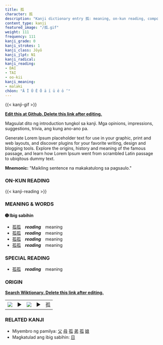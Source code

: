 ```yaml
---
title: 孤
character: 孤
description: "Kanji dictionary entry 孤: meaning, on-kun reading, compounds, origin, related kanji"
content_type: kanji
featured_image: "/孤.gif"
weight: 111
frequency: 111
kanji_grade: 0
kanji_strokes: 1
kanji_class: Jōyō
kanji_jlpt: N1
kanji_radical: 
kanji_reading: 
- DAI
- TAI
- oo-kii
kanji_meaning:
- malaki
chōon: "Ā Ī Ū Ē Ō ā ī ū ē ō ’"
---
```

[//]: # (Don't edit the line below. Kanji animated GIF code is automatically generated.)
{{< kanji-gif >}}

[//]: # (Edit below this line.)

**[Edit this at Github. Delete this link after editing.](https://github.com/tim0g/tim/tree/main/content/kanji/孤/index.md)**

Magsulat dito ng introduction tungkol sa kanji. Mga opinions, impressions, suggestions, trivia, ang kung ano-ano pa.

Generate Lorem Ipsum placeholder text for use in your graphic, print and web layouts, and discover plugins for your favorite writing, design and blogging tools. Explore the origins, history and meaning of the famous passage, and learn how Lorem Ipsum went from scrambled Latin passage to ubiqitous dummy text.
 
**Mnemonic:** "Maikling sentence na makakatulong sa pagsaulo."

### ON-KUN READING

[//]: # (Don't edit the line below. ON-KUN READING code is automatically generated.)
{{< kanji-reading >}}

### MEANING & WORDS

#### ➊ **Ibig sabihin**
  - [孤](../孤)[孤](../孤)　***reading***　meaning
  - [孤](../孤)[孤](../孤)　***reading***　meaning
  - [孤](../孤)[孤](../孤)　***reading***　meaning
  - [孤](../孤)[孤](../孤)　***reading***　meaning

### SPECIAL READING
  - [孤](../孤)[孤](../孤)　***reading***　meaning

### ORIGIN

**[Search Wiktionary. Delete this link after editing.](https://wiktionary.org/wiki/孤)**
<table class="kanji-table"><tr><td>
<img src="60px-孤-bronze.svg.png">
</td><td>▶</td><td>
<img src="60px-孤-oracle.svg.png">
</td><td>▶</td>
<td class="kanji-origin">孤</td>
</tr></table>

### RELATED KANJI
- Miyembro ng pamilya: [父](../父) [母](../母) [孤](../孤) [弟](../弟) [孤](../孤) [娘](../娘)
- Magkatulad ang ibig sabihin: [日](../日)
